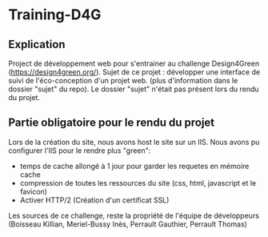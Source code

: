 # Training-D4G
## Explication
Project de développement web pour s'entrainer au challenge Design4Green (https://design4green.org/).
Sujet de ce projet : développer une interface de suivi de l'éco-conception d'un projet web. (plus d'information dans le dossier "sujet" du repo). Le dossier "sujet" n'était pas présent lors du rendu du projet.

## Partie obligatoire pour le rendu du projet
Lors de la création du site, nous avons host le site sur un IIS. Nous avons pu configurer l'IIS pour le rendre plus "green":
- temps de cache allongé à 1 jour pour garder les requetes en mémoire cache
- compression de toutes les ressources du site (css, html, javascript et le favicon)
- Activer HTTP/2 (Création d'un certificat SSL)


Les sources de ce challenge, reste la propriété de l'équipe de développeurs (Boisseau Killian, Meriel-Bussy Inès, Perrault Gauthier, Perrault Thomas)
